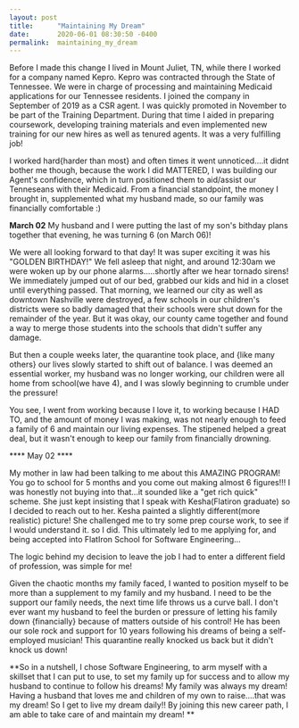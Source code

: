 ```yaml
---
layout: post
title:      "Maintaining My Dream"
date:       2020-06-01 08:30:50 -0400
permalink:  maintaining_my_dream
---
```



Before I made this change I lived in Mount Juliet, TN, while there I worked for a company named Kepro. Kepro was contracted through the State of Tennessee. We were in charge of processing and maintaining Medicaid applications for our Tennessee residents.  I joined the company in September of 2019 as a CSR agent. I was quickly promoted in November to be part of the Training Department. During that time I aided in preparing coursework, developing training materials and even implemented new training for our new hires as well as tenured agents.  It was a very fulfilling job!

I worked hard{harder than most} and often times it went unnoticed....it didnt bother me though, because the work I did MATTERED, I was building our Agent's confidence, which in turn positioned them to aid/assist our Tenneseans with their Medicaid. From a financial standpoint, the money I brought in, supplemented what my husband made, so our family was financially comfortable :)

**March 02** My husband and I were putting the last of my son's bithday plans together that evening, he was turning 6 (on March 06)! 

We were all looking forward to that day! It was super exciting it was his "GOLDEN BIRTHDAY!" We fell asleep that night, and around 12:30am we were woken up by our phone alarms.....shortly after we hear tornado sirens! We immediately jumped out of our bed, grabbed our kids and hid in a closet until everything passed. That morning, we learned our city as well as downtown Nashville were destroyed, a few schools in our children's districts were so badly damaged that their schools were shut down for the remainder of the year. But it was okay, our county came together and found a way to merge those students into the schools that didn't suffer any damage. 

But then a couple weeks later, the quarantine took place, and {like many others} our lives slowly started to shift out of balance. I was deemed an essential worker, my husband was no longer working, our children were all home from school(we have 4), and I was slowly beginning to crumble under the pressure!

You see, I went from working because I love it, to working because I HAD TO, and the amount of money I was making, was not nearly enough to feed a family of 6 and maintain our living expenses. The stipened helped a great deal, but it wasn't enough to keep our family from financially drowning. 

**** May 02 ****

My mother in law had been talking to me about this AMAZING PROGRAM! You go to school for 5 months and you come out making almost 6 figures!!! I was honestly not buying into that...it sounded like a "get rich quick" scheme. She just kept insisting that I speak with Kesha(Flatiron graduate) so I decided to reach out to her. Kesha painted a slightly different(more realistic) picture!  She challenged me to try some prep course work, to see if I would understand it. so I did. This ultimately led to me applying for, and being accepted into FlatIron School for Software Engineering...

The logic behind my decision to leave the job I had to enter a different field of profession, was simple for me! 

Given the chaotic months my family faced, I wanted to position myself to be more than a supplement to my family and my husband. I need to be the support our family needs, the next time life throws us a curve ball. I don't ever want my husband to feel the burden or pressure of letting his family down {financially} because of matters outside of his control! He has been our sole rock and support for 10 years following his dreams of being a self-employed musician! This quarantine really knocked us back but it didn't knock us down! 

 **So in a nutshell, I chose Software Engineering, to arm myself with a skillset that I can put to use, to set my family up for success and to allow my husband to continue to follow his dreams! My family was always my dream! Having a husband that loves me and children of my own to raise....that was my dream! So I get to live my dream daily!! By joining this new career path, I am able to take care of and maintain my dream! **
